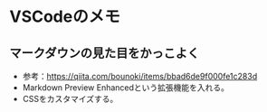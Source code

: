# VSCodeのメモ

## マークダウンの見た目をかっこよく

- 参考：https://qiita.com/bounoki/items/bbad6de9f000fe1c283d
- Markdown Preview Enhancedという拡張機能を入れる。
- CSSをカスタマイズする。